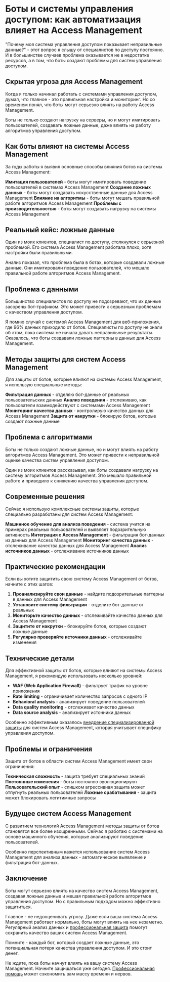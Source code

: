 ﻿# Боты и системы управления доступом: как автоматизация влияет на Access Management

"Почему моя система управления доступом показывает неправильные данные?" - этот вопрос я слышу от специалистов по доступу постоянно. И в большинстве случаев проблема оказывается не в недостатке ресурсов, а в том, что боты создают проблемы для систем управления доступом.

## Скрытая угроза для Access Management

Когда я только начинал работать с системами управления доступом, думал, что главное - это правильная настройка и мониторинг. Но со временем понял, что боты могут серьезно влиять на работу Access Management.

Боты не только создают нагрузку на серверы, но и могут имитировать пользователей, создавать ложные данные, даже влиять на работу алгоритмов управления доступом.

## Как боты влияют на системы Access Management

За годы работы я выявил основные способы влияния ботов на системы Access Management:

**Имитация пользователей** - боты могут имитировать поведение пользователей в системах Access Management
**Создание ложных данных** - боты могут создавать искусственные данные для Access Management
**Влияние на алгоритмы** - боты могут мешать правильной работе алгоритмов Access Management
**Проблемы с производительностью** - боты могут создавать нагрузку на системы Access Management

## Реальный кейс: ложные данные

Один из моих клиентов, специалист по доступу, столкнулся с серьезной проблемой. Его система Access Management работала плохо, хотя настройки были правильными.

Анализ показал, что проблема была в ботах, которые создавали ложные данные. Они имитировали поведение пользователей, что мешало правильной работе алгоритмов Access Management.

## Проблема с данными

Большинство специалистов по доступу не подозревают, что их данные засорены бот-трафиком. Это может привести к серьезным проблемам с качеством управления доступом.

Я помню случай с системой Access Management для веб-приложения, где 96% данных приходило от ботов. Специалисты по доступу не знали об этом, пока система не начала давать неправильные результаты. Оказалось, что боты создавали ложные паттерны в данных для Access Management.

## Методы защиты для систем Access Management

Для защиты от ботов, которые влияют на системы Access Management, я использую специальные методы:

**Фильтрация данных** - отделяю бот-данные от реальных пользовательских данных
**Анализ поведения** - отслеживаю, как пользователи взаимодействуют с системами Access Management
**Мониторинг качества данных** - контролирую качество данных для Access Management
**Защита от накрутки** - блокирую ботов, которые создают ложные данные

## Проблема с алгоритмами

Боты не только создают ложные данные, но и могут влиять на работу алгоритмов Access Management. Это может привести к неправильной оценке качества систем управления доступом.

Один из моих клиентов рассказывал, как боты создавали нагрузку на систему алгоритмов Access Management. Это мешало правильной работе и приводило к снижению качества управления доступом.

## Современные решения

Сейчас я использую комплексные системы защиты, которые специально разработаны для систем Access Management:

**Машинное обучение для анализа поведения** - система учится на примерах реальных пользователей и выявляет подозрительную активность
**Интеграция с Access Management** - фильтрация бот-данных из данных для Access Management
**Мониторинг качества данных** - отслеживание качества данных для Access Management
**Анализ источников данных** - отслеживание источников данных

## Практические рекомендации

Если вы хотите защитить свою систему Access Management от ботов, начните с этих шагов:

1. **Проанализируйте свои данные** - найдите подозрительные паттерны в данных для Access Management
2. **Установите систему фильтрации** - отделите бот-данные от реальных
3. **Мониторьте качество данных** - отслеживайте качество данных для Access Management
4. **Защитите от накрутки** - блокируйте ботов, которые создают ложные данные
5. **Регулярно проверяйте источники данных** - отслеживайте изменения

## Технические детали

Для эффективной защиты от ботов, которые влияют на системы Access Management, я рекомендую использовать несколько уровней:

- **WAF (Web Application Firewall)** - фильтрует трафик на уровне приложения
- **Rate limiting** - ограничивает количество запросов с одного IP
- **Behavioral analysis** - анализирует поведение пользователей
- **Data quality monitoring** - отслеживает качество данных
- **Data source analysis** - анализирует источники данных

Особенно эффективным оказалось [внедрение специализированной защиты](https://progaem.com/ustanovka-antibota-usluga-po-zashhite-ot-botov-vashih-sajtov-na-razlichnyh-cms-sistemah.html) для систем Access Management, которая учитывает специфику управления доступом.

## Проблемы и ограничения

Защита от ботов в области систем Access Management имеет свои ограничения:

**Техническая сложность** - защита требует специальных знаний
**Постоянные изменения** - боты постоянно эволюционируют
**Пользовательский опыт** - слишком агрессивная защита может отпугнуть реальных пользователей
**Ложные срабатывания** - защита может блокировать легитимные запросы

## Будущее систем Access Management

С развитием технологий Access Management методы защиты от ботов становятся все более изощренными. Сейчас я работаю с системами на основе машинного обучения, которые анализируют поведение пользователей.

Особенно перспективным кажется использование систем Access Management для анализа данных - автоматическое выявление и фильтрация бот-данных.

## Заключение

Боты могут серьезно влиять на качество систем Access Management, создавая ложные данные и мешая правильной работе алгоритмов управления доступом. Но с правильным подходом можно эффективно защититься.

Главное - не недооценивать угрозу. Даже если ваша система Access Management работает нормально, боты могут влиять на нее незаметно. Регулярный анализ данных и [профессиональная защита](https://progaem.com/ustanovka-antibota-usluga-po-zashhite-ot-botov-vashih-sajtov-na-razlichnyh-cms-sistemah.html) помогут сохранить качество ваших систем Access Management.

Помните - каждый бот, который создает ложные данные, это потенциальная потеря качества управления доступом. И это стоит денег.

Не ждите, пока боты начнут влиять на вашу систему Access Management. Начните защищаться уже сегодня. [Профессиональная помощь](https://progaem.com/ustanovka-antibota-usluga-po-zashhite-ot-botov-vashih-sajtov-na-razlichnyh-cms-sistemah.html) может сэкономить вам массу времени и нервов.
